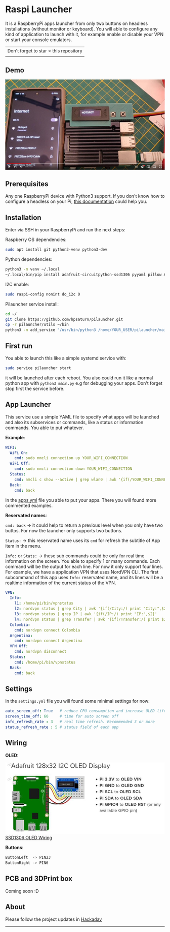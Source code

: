 # Raspi Launcher

It is a RaspberryPi apps launcher from only two buttons on headless installations (without monitor or keyboard). You will able to configure any kind of application to launch with it, for example enable or disable your VPN or start your console emulators.

<table>
	<tr>
		<td>
			Don't forget to star ⭐ this repository
		</td>
	</tr>
</table>

## Demo

[![Youtube vide demo PiLauncher](screenshots/demo_youtube.jpg)](https://youtu.be/iNSw1nZpOEk?si=aX4mq4WVJhwrCm_X)

## Prerequisites

Any one RaspberryPi device with Python3 support. If you don't know how to configure a headless on your Pi, [this documentation](https://www.raspberrypi.com/news/raspberry-pi-bullseye-update-april-2022/) could help you.

## Installation

Enter via SSH in your RaspberryPi and run the next steps:

Raspberry OS dependencies:

```bash
sudo apt install git python3-venv python3-dev
```

Python dependencies:

```bash
python3 -m venv ~/.local
~/.local/bin/pip install adafruit-circuitpython-ssd1306 pyyaml pillow Adafruit_PureIO add_service
```

I2C enable:

```bash
sudo raspi-config nonint do_i2c 0
```

Pilauncher service install:

```bash
cd ~/
git clone https://github.com/hpsaturn/pilauncher.git
cp -r pilauncher/utils ~/bin
python3 -m add_service "/usr/bin/python3 /home/YOUR_USER/pilauncher/main.py" --user YOUR_USER --name "pilauncher"
```

## First run

You able to launch this like a simple systemd service with:

```bash
sudo service pilauncher start
```

it will be launched after each reboot. You also could run it like a normal python app with `python3 main.py` e.g for debugging your apps. Don't forget stop first the service before.

## App Launcher

This service use a simple YAML file to specify what apps will be launched and also its subservices or commands, like a status or information commands. You able to put whatever.

**Example**:

```yaml
WIFI:
  WiFi On:
    cmd: sudo nmcli connection up YOUR_WIFI_CONNECTION
  WiFi Off:
    cmd: sudo nmcli connection down YOUR_WIFI_CONNECTION
  Status:
    cmd: nmcli c show --active | grep wlan0 | awk '{if(/YOUR_WIFI_CONNECTION/) print "connected:",$1}'
  Back:
    cmd: back
```

In the [apps.yml](https://github.com/hpsaturn/pilauncher/blob/master/apps.yml) file you able to put your apps. There you will found more commented examples.

**Reservated names**:

`cmd: back` -> it could help to return a previous level when you only have two buttos. For now the launcher only supports two buttons.

`Status:` -> this reservated name uses its `cmd` for refresh the subtitle of App item in the menu.

`Info:` or `Stats:` -> these sub commands could be only for real time information on the screen. You able to specify 1 or many commands. Each command will be the output for each line. For now it only support four lines. For example, we have a application VPN that uses NordVPN CLI. The first subcommand of this app uses `Info:` reservated name, and its lines will be a realtime information of the current status of the VPN.

```yml
VPN:
  Info:
    l1: /home/pi/bin/vpnstatus
    l2: nordvpn status | grep City | awk '{if(/City:/) print "City:",$2}'
    l3: nordvpn status | grep IP | awk '{if(/IP:/) print "IP:",$2}'
    l4: nordvpn status | grep Transfer | awk '{if(/Transfer:/) print $2.$3,"/",$5.$6}'
  Colombia:
    cmd: nordvpn connect Colombia
  Argentina:
    cmd: nordvpn connect Argentina 
  VPN Off:
    cmd: nordvpn disconnect
  Status:
    cmd: /home/pi/bin/vpnstatus
  Back:
    cmd: back
```

## Settings

In the `settings.yml` file you will found some minimal settings for now:

```yaml
auto_screen_off: True   # reduce CPU consumption and increase OLED life
screen_time_off: 60     # time for auto screen off
info_refresh_rate : 3   # real time refresh. Recommended 3 or more
status_refresh_rate : 5 # status field of each app
```

## Wiring

**OLED:**

[![Wiring Adafruit 128x32 OLED display](screenshots/adafruit_128x32.jpg)](https://learn.adafruit.com/monochrome-oled-breakouts/python-wiring)  
[SSD1306 OLED Wiring](https://learn.adafruit.com/monochrome-oled-breakouts/python-wiring)

**Buttons**:

```python
ButtonLeft  -> PIN23
ButtonRight -> PIN6
```

## PCB and 3DPrint box

Coming soon :D 

## About

Please follow the project updates in [Hackaday](https://hackaday.io/project/193324-raspberrypi-app-launcher)

---
